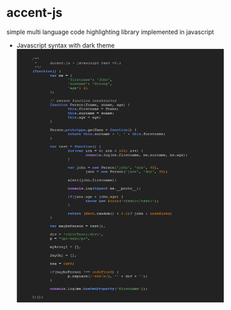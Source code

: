 accent-js
=========

simple multi language code highlighting library implemented in javascript

- Javascript syntax with dark theme
![Alt text](/examples/javascriptThemeDark.PNG "javascript syntax with dark theme")
